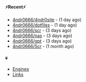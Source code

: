 #### ⚡Recent⚡

- [4ndr0666/4ndr0site](https://github.com/4ndr0666/4ndr0site) - (1 day ago)
- [4ndr0666/dotfiles](https://github.com/4ndr0666/dotfiles) - (1 day ago)
- [4ndr0666/scr](https://github.com/4ndr0666/scr) - (3 days ago)
- [4ndr0666/nas](https://github.com/4ndr0666/nas) - (3 days ago)
- [4ndr0666/gpt](https://github.com/4ndr0666/gpt) - (3 days ago)
- [4ndr0666/5cr](https://github.com/4ndr0666/5cr) - (1 month ago)

#### 💀
- [Engines](https://github.com/hoothin/SearchJumper/discussions/73)
- [Links](https://github.com/4ndr0666/Links/blob/main/README.md)


